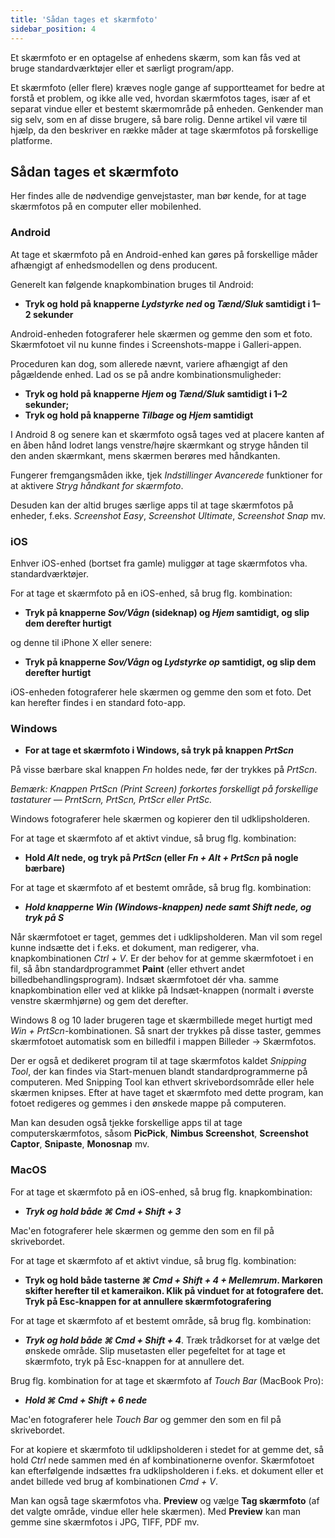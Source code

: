 ```yaml
---
title: 'Sådan tages et skærmfoto'
sidebar_position: 4
---
```


Et skærmfoto er en optagelse af enhedens skærm, som kan fås ved at bruge standardværktøjer eller et særligt program/app.

Et skærmfoto (eller flere) kræves nogle gange af supportteamet for bedre at forstå et problem, og ikke alle ved, hvordan skærmfotos tages, især af et separat vindue eller et bestemt skærmområde på enheden. Genkender man sig selv, som en af disse brugere, så bare rolig. Denne artikel vil være til hjælp, da den beskriver en række måder at tage skærmfotos på forskellige platforme.

## Sådan tages et skærmfoto

Her findes alle de nødvendige genvejstaster, man bør kende, for at tage skærmfotos på en computer eller mobilenhed.

### Android

At tage et skærmfoto på en Android-enhed kan gøres på forskellige måder afhængigt af enhedsmodellen og dens producent.

Generelt kan følgende knapkombination bruges til Android:

- **Tryk og hold på knapperne *Lydstyrke ned* og *Tænd/Sluk* samtidigt i 1–2 sekunder**

Android-enheden fotograferer hele skærmen og gemme den som et foto. Skærmfotoet vil nu kunne findes i Screenshots-mappe i Galleri-appen.

Proceduren kan dog, som allerede nævnt, variere afhængigt af den pågældende enhed. Lad os se på andre kombinationsmuligheder:

- **Tryk og hold på knapperne *Hjem* og *Tænd/Sluk* samtidigt i 1–2 sekunder;**
- **Tryk og hold på knapperne *Tilbage* og *Hjem* samtidigt**

I Android 8 og senere kan et skærmfoto også tages ved at placere kanten af en åben hånd lodret langs venstre/højre skærmkant og stryge hånden til den anden skærmkant, mens skærmen berøres med håndkanten.

Fungerer fremgangsmåden ikke, tjek *Indstillinger* *Avancerede* funktioner for at aktivere *Stryg håndkant for skærmfoto*.

Desuden kan der altid bruges særlige apps til at tage skærmfotos på enheder, f.eks. *Screenshot Easy*, *Screenshot Ultimate*, *Screenshot Snap* mv.

### iOS

Enhver iOS-enhed (bortset fra gamle) muliggør at tage skærmfotos vha. standardværktøjer.

For at tage et skærmfoto på en iOS-enhed, så brug flg. kombination:

- **Tryk på knapperne *Sov/Vågn* (sideknap) og *Hjem* samtidigt, og slip dem derefter hurtigt**

og denne til iPhone X eller senere:

- **Tryk på knapperne *Sov/Vågn* og *Lydstyrke op* samtidigt, og slip dem derefter hurtigt**

iOS-enheden fotograferer hele skærmen og gemme den som et foto. Det kan herefter findes i en standard foto-app.

### Windows

- **For at tage et skærmfoto i Windows, så tryk på knappen *PrtScn***

På visse bærbare skal knappen *Fn* holdes nede, før der trykkes på *PrtScn*.

*Bemærk: Knappen PrtScn (Print Screen) forkortes forskelligt på forskellige tastaturer — PrntScrn, PrtScn, PrtScr eller PrtSc.*

Windows fotograferer hele skærmen og kopierer den til udklipsholderen.

For at tage et skærmfoto af et aktivt vindue, så brug flg. kombination:

- **Hold *Alt* nede, og tryk på *PrtScn* (eller *Fn + Alt + PrtScn* på nogle bærbare)**

For at tage et skærmfoto af et bestemt område, så brug flg. kombination:

- ***Hold knapperne *Win* (Windows-knappen) nede samt *Shift* nede, og tryk på ***S******

Når skærmfotoet er taget, gemmes det i udklipsholderen. Man vil som regel kunne indsætte det i f.eks. et dokument, man redigerer, vha. knapkombinationen *Ctrl + V*. Er der behov for at gemme skærmfotoet i en fil, så åbn standardprogrammet **Paint** (eller ethvert andet billedbehandlingsprogram). Indsæt skærmfotoet dér vha. samme knapkombination eller ved at klikke på Indsæt-knappen (normalt i øverste venstre skærmhjørne) og gem det derefter.

Windows 8 og 10 lader brugeren tage et skærmbillede meget hurtigt med *Win + PrtScn*-kombinationen. Så snart der trykkes på disse taster, gemmes skærmfotoet automatisk som en billedfil i mappen Billeder → Skærmfotos.

Der er også et dedikeret program til at tage skærmfotos kaldet *Snipping Tool*, der kan findes via Start-menuen blandt standardprogrammerne på computeren. Med Snipping Tool kan ethvert skrivebordsområde eller hele skærmen knipses. Efter at have taget et skærmfoto med dette program, kan fotoet redigeres og gemmes i den ønskede mappe på computeren.

Man kan desuden også tjekke forskellige apps til at tage computerskærmfotos, såsom **PicPick**, **Nimbus Screenshot**, **Screenshot Captor**, **Snipaste**, **Monosnap** mv.

### MacOS

For at tage et skærmfoto på en iOS-enhed, så brug flg. knapkombination:

- ***Tryk og hold både ***⌘ Cmd + Shift + 3******

Mac'en fotograferer hele skærmen og gemme den som en fil på skrivebordet.

For at tage et skærmfoto af et aktivt vindue, så brug flg. kombination:

- **Tryk og hold både tasterne *⌘ Cmd + Shift + 4 + Mellemrum*.  Markøren skifter herefter til et kameraikon. Klik på vinduet for at fotografere det. Tryk på Esc-knappen for at annullere skærmfotografering**

For at tage et skærmfoto af et bestemt område, så brug flg. kombination:

- ***Tryk og hold både ***⌘ Cmd + Shift + 4******. Træk trådkorset for at vælge det ønskede område. Slip musetasten eller pegefeltet for at tage et skærmfoto, tryk på Esc-knappen for at annullere det.

Brug flg. kombination for at tage et skærmfoto af *Touch Bar* (MacBook Pro):

- ***Hold ***⌘ Cmd + Shift + 6*** nede***

Mac'en fotograferer hele *Touch Bar* og gemmer den som en fil på skrivebordet.

For at kopiere et skærmfoto til udklipsholderen i stedet for at gemme det, så hold *Ctrl* nede sammen med én af kombinationerne ovenfor. Skærmfotoet kan efterfølgende indsættes fra udklipsholderen i f.eks. et dokument eller et andet billede ved brug af kombinationen *Cmd + V*.

Man kan også tage skærmfotos vha. **Preview** og vælge **Tag skærmfoto** (af det valgte område, vindue eller hele skærmen). Med **Preview** kan man gemme sine skærmfotos i JPG, TIFF, PDF mv.
